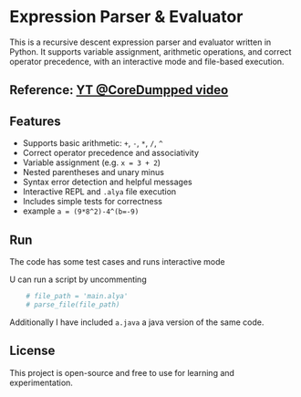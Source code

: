 # Expression Parser & Evaluator

This is a recursive descent expression parser and evaluator written in Python. It supports variable assignment, arithmetic operations, and correct operator precedence, with an interactive mode and file-based execution.

## Reference: [YT @CoreDumpped video](https://www.youtube.com/watch?v=0c8b7YfsBKs)

## Features

* Supports basic arithmetic: `+`, `-`, `*`, `/`, `^`
* Correct operator precedence and associativity
* Variable assignment (e.g. `x = 3 + 2`)
* Nested parentheses and unary minus
* Syntax error detection and helpful messages
* Interactive REPL and `.alya` file execution
* Includes simple tests for correctness
* example `a = (9*8^2)-4^(b=-9)`

## Run

The code has some test cases
and runs interactive mode

U can run a script by uncommenting
```python
    # file_path = 'main.alya'
    # parse_file(file_path)
```

Additionally I have included `a.java` a java version of the same code.

## License

This project is open-source and free to use for learning and experimentation.
